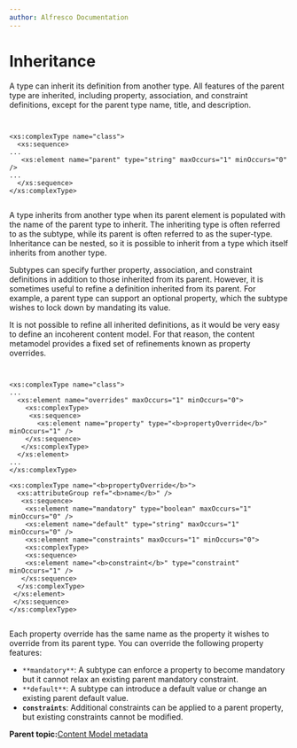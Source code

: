 ```yaml
---
author: Alfresco Documentation
---
```


# Inheritance

A type can inherit its definition from another type. All features of the parent type are inherited, including property, association, and constraint definitions, except for the parent type name, title, and description.

```

        
<xs:complexType name="class">
  <xs:sequence>
...
   <xs:element name="parent" type="string" maxOccurs="1" minOccurs="0" />
...
  </xs:sequence>
</xs:complexType>


```

A type inherits from another type when its parent element is populated with the name of the parent type to inherit. The inheriting type is often referred to as the subtype, while its parent is often referred to as the super-type. Inheritance can be nested, so it is possible to inherit from a type which itself inherits from another type.

Subtypes can specify further property, association, and constraint definitions in addition to those inherited from its parent. However, it is sometimes useful to refine a definition inherited from its parent. For example, a parent type can support an optional property, which the subtype wishes to lock down by mandating its value.

It is not possible to refine all inherited definitions, as it would be very easy to define an incoherent content model. For that reason, the content metamodel provides a fixed set of refinements known as property overrides.

```

        
<xs:complexType name="class">
...
  <xs:element name="overrides" maxOccurs="1" minOccurs="0">
    <xs:complexType>
     <xs:sequence>
       <xs:element name="property" type="<b>propertyOverride</b>" minOccurs="1" />
    </xs:sequence>
   </xs:complexType>
  </xs:element>
...
</xs:complexType>

<xs:complexType name="<b>propertyOverride</b>">
  <xs:attributeGroup ref="<b>name</b>" />
   <xs:sequence>
    <xs:element name="mandatory" type="boolean" maxOccurs="1" minOccurs="0" />
    <xs:element name="default" type="string" maxOccurs="1" minOccurs="0" />
    <xs:element name="constraints" maxOccurs="1" minOccurs="0">
    <xs:complexType>
    <xs:sequence>
    <xs:element name="<b>constraint</b>" type="constraint" minOccurs="1" />
   </xs:sequence>
  </xs:complexType>
 </xs:element>
 </xs:sequence>
</xs:complexType>


```

Each property override has the same name as the property it wishes to override from its parent type. You can override the following property features:

-   `**mandatory**`: A subtype can enforce a property to become mandatory but it cannot relax an existing parent mandatory constraint.
-   `**default**`: A subtype can introduce a default value or change an existing parent default value.
-   **`constraints`**: Additional constraints can be applied to a parent property, but existing constraints cannot be modified.

**Parent topic:**[Content Model metadata](../concepts/metadata-model-define.md)

